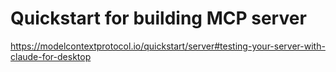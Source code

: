 # Quickstart for building MCP server
https://modelcontextprotocol.io/quickstart/server#testing-your-server-with-claude-for-desktop
